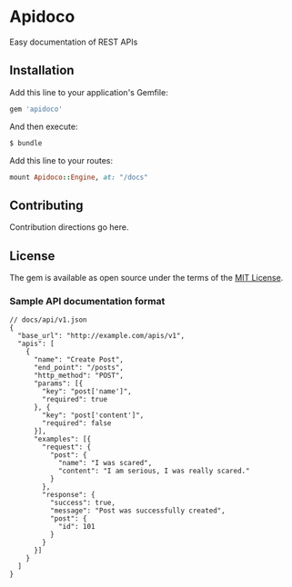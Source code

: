 # Apidoco
Easy documentation of REST APIs

## Installation
Add this line to your application's Gemfile:

```ruby
gem 'apidoco'
```

And then execute:
```bash
$ bundle
```

Add this line to your routes:

```ruby
mount Apidoco::Engine, at: "/docs"
```

## Contributing
Contribution directions go here.

## License
The gem is available as open source under the terms of the [MIT License](http://opensource.org/licenses/MIT).

### Sample API documentation format

```
// docs/api/v1.json
{
  "base_url": "http://example.com/apis/v1",
  "apis": [
    {
      "name": "Create Post",
      "end_point": "/posts",
      "http_method": "POST",
      "params": [{
        "key": "post['name']",
        "required": true
      }, {
        "key": "post['content']",
        "required": false
      }],
      "examples": [{
        "request": {
          "post": {
            "name": "I was scared",
            "content": "I am serious, I was really scared."
          }
        },
        "response": {
          "success": true,
          "message": "Post was successfully created",
          "post": {
            "id": 101
          }
        }
      }]
    }
  ]
}
```
